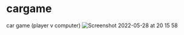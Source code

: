 # cargame
 car game (player v computer)
![Screenshot 2022-05-28 at 20 15 58](https://user-images.githubusercontent.com/76489213/170840387-580ed70a-6698-40df-bedf-00be8d7f7433.png)
